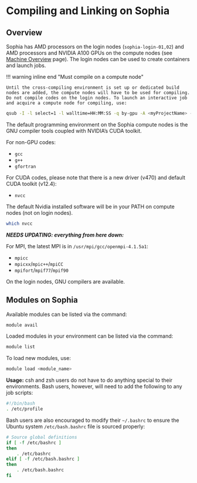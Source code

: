 # Compiling and Linking on Sophia

## Overview
Sophia has AMD processors on the login nodes (`sophia-login-01,02`) and AMD processors and NVIDIA A100 GPUs on the compute nodes (see [Machine Overview](../index.md) page). The login nodes can be used to create containers and launch jobs.

!!! warning inline end "Must compile on a compute node" 
    
    Until the cross-compiling environment is set up or dedicated build nodes are added, the compute nodes will have to be used for compiling. Do not compile codes on the login nodes. To launch an interactive job and acquire a compute node for compiling, use:

```bash
qsub -I -l select=1 -l walltime=HH:MM:SS -q by-gpu -A <myProjectName> -l filesystems=home:eagle
```

The default programming environment on the Sophia compute nodes is the GNU compiler tools coupled with NVIDIA’s CUDA toolkit.

For non-GPU codes:

- `gcc`
- `g++`
- `gfortran`

For CUDA codes, please note that there is a new driver (v470) and default CUDA toolkit (v12.4):

- `nvcc`

The default Nvidia installed software will be in your PATH on compute nodes (not on login nodes).

```bash
which nvcc
```

***NEEDS UPDATING: everything from here down:***

For MPI, the latest MPI is in `/usr/mpi/gcc/openmpi-4.1.5a1`:

- `mpicc`
- `mpicxx`/`mpic++`/`mpiCC`
- `mpifort`/`mpif77`/`mpif90`

On the login nodes, GNU compilers are available.

## Modules on Sophia
Available modules can be listed via the command:

```bash
module avail
```

Loaded modules in your environment can be listed via the command:

```bash
module list
```

To load new modules, use:

```bash
module load <module_name>
```

**Usage:** csh and zsh users do not have to do anything special to their environments. Bash users, however, will need to add the following to any job scripts:

```bash
#!/bin/bash
. /etc/profile
```

Bash users are also encouraged to modify their `~/.bashrc` to ensure the Ubuntu system `/etc/bash.bashrc` file is sourced properly:

```bash
# Source global definitions
if [ -f /etc/bashrc ]
then
    . /etc/bashrc
elif [ -f /etc/bash.bashrc ]
then
    . /etc/bash.bashrc
fi
```
